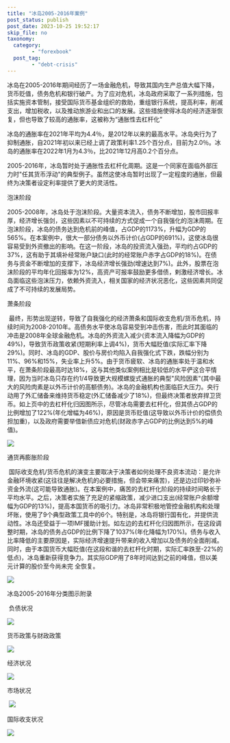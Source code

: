 ```yaml
---
title: "冰岛2005-2016年案例"
post_status: publish
post_date: 2023-10-25 19:52:17
skip_file: no
taxonomy:
  category:
        - "forexbook"
  post_tag:
        - "debt-crisis"
---
```


冰岛在2005-2016年期间经历了一场金融危机，导致其国内生产总值大幅下降，货币贬值，债务危机和银行破产。为了应对危机，冰岛政府采取了一系列措施，包括实施资本管制，接受国际货币基金组织的救助，重组银行系统，提高利率，削减支出，增加税收，以及推动旅游业和出口的发展。这些措施使得冰岛的经济逐渐恢复，但也导致了较高的通胀率，这被称为“通胀性去杠杆化”

冰岛的通胀率在2021年平均为4.4％，是2012年以来的最高水平。冰岛央行为了抑制通胀，自2021年初以来已经上调了政策利率1.25个百分点，目前为2.0％。冰岛的通胀率在2022年1月为4.3％，比2021年12月高0.2个百分点。

2005-2016年，冰岛暂时处于通胀性去杠杆化周期。这是一个同家在面临外部压力时"任其货币浮动"的典型例子。虽然这使冰岛暂时出现了一定程度的通胀，但最终为决策者设定利率提供了更大的灵活性。

泡沫阶段

2005-2008年，冰岛处于泡沫阶段。大量资本流入，债务不断增加，股市回报丰厚，经济增长强剑，这些因素以不可持续的方式促成一个自我强化的泡沫周期。在泡沫阶段，冰岛的债务达到危机前的峰值，占GDP的1173%，升幅为GDP的565%。在本案例中，很大一部分债务以外币计价(占GDP的691%)，这使冰岛很容易受到外资撤出的影响。在这一阶段，冰岛的投资流入强劲，平均约占GDP的37%，这有助于其填补经常账户缺口(此时的经常账户赤字占GDP的18%)。在债务与资金不断增加的支撑下，冰岛经济增长强劲(增速达到7%)。此外，股票在泡沫阶段的平均年化回报率为12%，高资产可报率鼓励更多借债，剌激经济增长。冰岛面临这些泡沫压力，依赖外资流入，相关国家的经济状况恶化，这些因素共同促成了不可持续的发展局势。

萧条阶段

 最终，形势出现逆转，导致了自我强化的经济萧条和国际收支危机/货币危机，持续时间为2008-2010年。高债务水平使冰岛容易受到冲击伤害，而此时其面临的冲击是2008年全球金融危机。冰岛的外资流入减少(资本流入降幅为GDP的49%)，导致货币政策收紧(短期利率上调4%)，货币大幅贬值(实际汇率下降29%)。同时、冰岛的GDP、股价与房价均陷入自我强化式下跌，跌幅分别为11%、96%和15%，失业率上升5%。由于货币疲软、冰岛的通胀率处于温和水平，在萧条阶段最高时达18%，这与其他类似案例相比是较低的水平俨这合平情理，因为当时冰岛只存在约1/4导致更大规模螺旋式通胀的典型"风险因素"(其中最大的风险肉素是以外币计价的高额债务)。冰岛的金融机构也面临巨大压力。央行动用了外汇储备来维持货币稳定(外汇储备减少了18%)，但最终决策者放弃捍卫货币。如上页中的去杠杆化归因图所示，尽管冰岛需要去杠杆化，但其债占GDP的比例增加了122%(年化增幅为46%)，原因是货币贬值(这导致以外币计价的偿债负担加重)，以及政府需要举借新债应对危机(财政赤字占GDP的比例达到5%的峰值)。

![](https://img.dgrhw.net/upload/images/0/forexbook/2020/09/24/095005422.jpg)

通货再膨胀阶段

 国际收支危机/货币危机的演变主要取决于决策者如何处理不良资本流动：是允许金融环境收紧(这往往是解决危机的必要措施，但会带来痛苦)，还是边过印钞弥补资金外流(这可能导致通胀)。在本案例中，痛苦的去杠杆化阶段的持续时间略长于平均水平。之后，决策者实施了充足的紧缩政策，减少进口支出(经常账户余额增幅为GDP的13%)，提高本国货币的吸引力。冰岛非常积极地管控金融机构和处理坏账，使用了9个典型政策工具中的6个。特别是，冰岛将银行国有化，并提供流动性。冰岛还受益于一项IMF援助计划。如左边的去杠杆化归因图所示，在这段调整时期，冰岛的债务占GDP的比例下降了1037%(年化降幅为170%)。债务与收入比率降低的主要原因是，实际经济增速提升带来的收入增加以及债务的全面削减。同时，由于本国货币大幅贬值(在这段和谐的去杠杆化时期，实际汇率跌至-22%的低点)，冰岛重新获得竞争力。其实际GDP用了8年时间达到之前的峰值，但以美元计算的股价至今尚未完 全恢复。

![](https://img.dgrhw.net/upload/images/0/forexbook/2020/09/24/095015438.jpg)

冰岛2005-2016年分类图示附录

 负债状况

![](https://img.dgrhw.net/upload/images/forexbook/2020/07/22/181303750.png)

货币政策与财政政策

![](https://img.dgrhw.net/upload/images/forexbook/2020/07/22/181314672.png)

经济状况

![](https://img.dgrhw.net/upload/images/forexbook/2020/07/22/181329766.png)

市场状况

 ![](https://img.dgrhw.net/upload/images/forexbook/2020/07/22/181344157.png)

国际收支状况

![](https://img.dgrhw.net/upload/images/forexbook/2020/07/22/181356845.png)
